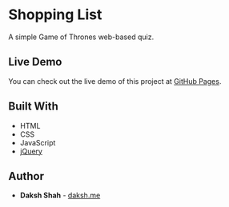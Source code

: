 # Shopping List

A simple Game of Thrones web-based quiz.

## Live Demo

You can check out the live demo of this project at [GitHub Pages](https://dakshshah96.github.io/game-of-thrones-quiz/).

## Built With

* HTML
* CSS
* JavaScript
* [jQuery](http://jquery.com/)

## Author

* **Daksh Shah** - [daksh.me](https://daksh.me)